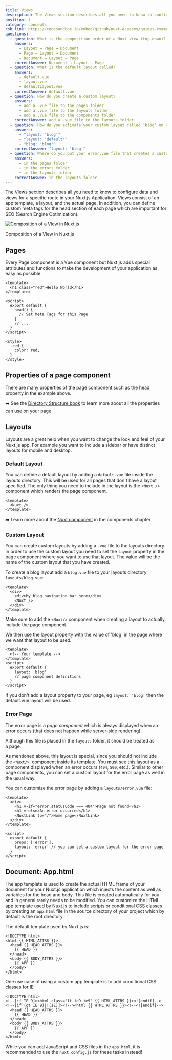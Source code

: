 ```yaml
---
title: Views
description: The Views section describes all you need to know to configure data and views for a specific route in your Nuxt.js Application. Views consist of an app template, a layout, and the actual page.
position: 1
category: concepts
csb_link: https://codesandbox.io/embed/github/nuxt-academy/guides-examples/tree/master/02_concepts/01_views?fontsize=14&hidenavigation=1&theme=dark
questions:
  - question: What is the composition order of a Nuxt view (top-down)?
    answers:
      - Layout → Page → Document
      - Page → Layout → Document
      - Document → Layout → Page
    correctAnswer: Document → Layout → Page
  - question: What is the default layout called?
    answers:
      - default.vue
      - layout.vue
      - defaultLayout.vue
    correctAnswer: default.vue
  - question: How do you create a custom layout?
    answers:
      - add a .vue file to the pages folder
      - add a .vue file to the layouts folder
      - add a .vue file to the components folder
    correctAnswer: add a .vue file to the layouts folder
  - question: How do you activate your custom layout called 'blog' on your page?
    answers:
      - "layout: 'blog'"
      - "layout: 'default'"
      - "blog: 'blog'"
    correctAnswer: "layout: 'blog'"
  - question: Where do you put your error.vue file that creates a customized error page
    answers:
      - in the pages folder
      - in the errors folder
      - in the layouts folder
    correctAnswer: in the layouts folder
---
```


The Views section describes all you need to know to configure data and views for a specific route in your Nuxt.js Application. Views consist of an app template, a layout, and the actual page. In addition, you can define custom meta tags for the head section of each page which are important for SEO (Search Engine Optimization).

![Composition of a View in Nuxt.js](/guides/views.png)

Composition of a View in Nuxt.js

## Pages

Every Page component is a Vue component but Nuxt.js adds special attributes and functions to make the development of your application as easy as possible.

```html{}[pages/index.vue]
<template>
  <h1 class="red">Hello World</h1>
</template>

<script>
  export default {
    head() {
      // Set Meta Tags for this Page
    }
    // ...
  }
</script>

<style>
  .red {
    color: red;
  }
</style>
```

## Properties of a page component

There are many properties of the page component such as the head property in the example above.

➡️ See the [Directory Structure book](/guides/directory-structure/nuxt) to learn more about all the properties can use on your page

## Layouts

Layouts are a great help when you want to change the look and feel of your Nuxt.js app. For example you want to include a sidebar or have distinct layouts for mobile and desktop.

### Default Layout

You can define a default layout by adding a `default.vue` file inside the layouts directory. This will be used for all pages that don't have a layout specified. The only thing you need to include in the layout is the `<Nuxt />` component which renders the page component.

```html{}[layouts/default.vue]
<template>
  <Nuxt />
</template>
```

➡️ Learn more about the [Nuxt component](http://localhost:3000/guides/features/nuxt-components) in the components chapter

### Custom Layout

You can create custom layouts by adding a `.vue` file to the layouts directory. In order to use the custom layout you need to set the `layout` property in the page component where you want to use that layout. The value will be the name of the custom layout that you have created.

To create a blog layout add a `blog.vue` file to your layouts directory `layouts/blog.vue`:

```html{}[layouts/blog.vue]
<template>
  <div>
    <div>My blog navigation bar here</div>
    <Nuxt />
  </div>
</template>
```

<base-alert>

Make sure to add the `<Nuxt/>` component when creating a layout to actually include the page component.

</base-alert>

We then use the layout property with the value of 'blog' in the page where we want that layout to be used.

```html{}[pages/posts.vue]
<template>
  <!-- Your template -->
</template>
<script>
  export default {
    layout: 'blog'
    // page component definitions
  }
</script>
```

<base-alert type="info">

If you don't add a layout property to your page, eg `layout: 'blog'` then the default.vue layout will be used.

</base-alert>

<app-modal>
  <code-sandbox  :src="csb_link"></code-sandbox>
</app-modal>

### Error Page

The error page is a *page component* which is always displayed when an error occurs (that does not happen while server-side rendering).

<base-alert>

Although this file is placed in the `layouts` folder, it should be treated as a page.

</base-alert>

As mentioned above, this layout is special, since you should not include the `<Nuxt/>`  component inside its template. You must see this layout as a component displayed when an error occurs (`404`, `500`, etc.). Similar to other page components, you can set a custom layout for the error page as well in the usual way.

You can customize the error page by adding a `layouts/error.vue` file:

```html{}[layouts/error.vue]
<template>
  <div>
    <h1 v-if="error.statusCode === 404">Page not found</h1>
    <h1 v-else>An error occurred</h1>
    <NuxtLink to="/">Home page</NuxtLink>
  </div>
</template>

<script>
  export default {
    props: ['error'],
    layout: 'error' // you can set a custom layout for the error page
  }
</script>
```

## Document: App.html

The app template is used to create the actual HTML frame of your document for your Nuxt.js application which injects the content as well as variables for the head and body. This file is created automatically for you and in general rarely needs to be modified. You can customize the HTML app template used by Nuxt.js to include scripts or conditional CSS classes by creating an `app.html` file in the source directory of your project which by default is the root directory.

The default template used by Nuxt.js is:

```html{}[app.html]
<!DOCTYPE html>
<html {{ HTML_ATTRS }}>
  <head {{ HEAD_ATTRS }}>
    {{ HEAD }}
  </head>
  <body {{ BODY_ATTRS }}>
    {{ APP }}
  </body>
</html>
```

One use case of using a custom app template is to add conditional CSS classes for IE:

```html{}[app.html]
<!DOCTYPE html>
<!--[if IE 9]><html class="lt-ie9 ie9" {{ HTML_ATTRS }}><![endif]-->
<!--[if (gt IE 9)|!(IE)]><!--><html {{ HTML_ATTRS }}><!--<![endif]-->
  <head {{ HEAD_ATTRS }}>
    {{ HEAD }}
  </head>
  <body {{ BODY_ATTRS }}>
    {{ APP }}
  </body>
</html>
```

<base-alert type="info">

While you can add JavaScript and CSS files in the `app.html`, it is recommended to use the `nuxt.config.js` for these tasks instead!

</base-alert>

<quiz :questions="questions"></quiz>
